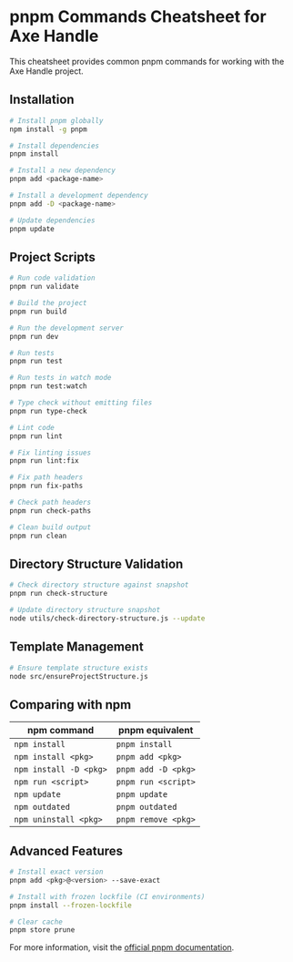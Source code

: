 # pnpm Commands Cheatsheet for Axe Handle

This cheatsheet provides common pnpm commands for working with the Axe Handle project.

## Installation

```bash
# Install pnpm globally
npm install -g pnpm

# Install dependencies
pnpm install

# Install a new dependency
pnpm add <package-name>

# Install a development dependency
pnpm add -D <package-name>

# Update dependencies
pnpm update
```

## Project Scripts

```bash
# Run code validation
pnpm run validate

# Build the project
pnpm run build

# Run the development server
pnpm run dev

# Run tests
pnpm run test

# Run tests in watch mode
pnpm run test:watch

# Type check without emitting files
pnpm run type-check

# Lint code
pnpm run lint

# Fix linting issues
pnpm run lint:fix

# Fix path headers
pnpm run fix-paths

# Check path headers
pnpm run check-paths

# Clean build output
pnpm run clean
```

## Directory Structure Validation

```bash
# Check directory structure against snapshot
pnpm run check-structure

# Update directory structure snapshot
node utils/check-directory-structure.js --update
```

## Template Management

```bash
# Ensure template structure exists
node src/ensureProjectStructure.js
```

## Comparing with npm

| npm command | pnpm equivalent |
|-------------|-----------------|
| `npm install` | `pnpm install` |
| `npm install <pkg>` | `pnpm add <pkg>` |
| `npm install -D <pkg>` | `pnpm add -D <pkg>` |
| `npm run <script>` | `pnpm run <script>` |
| `npm update` | `pnpm update` |
| `npm outdated` | `pnpm outdated` |
| `npm uninstall <pkg>` | `pnpm remove <pkg>` |

## Advanced Features

```bash
# Install exact version
pnpm add <pkg>@<version> --save-exact

# Install with frozen lockfile (CI environments)
pnpm install --frozen-lockfile

# Clear cache
pnpm store prune
```

For more information, visit the [official pnpm documentation](https://pnpm.io/cli/add).
